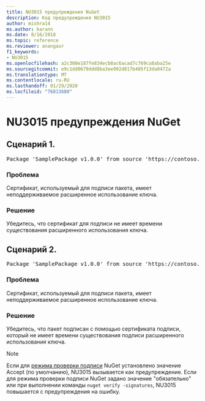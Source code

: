 ```yaml
---
title: NU3015 предупреждения NuGet
description: Код предупреждения NU3015
author: mishra14
ms.author: karann
ms.date: 8/16/2018
ms.topic: reference
ms.reviewer: anangaur
f1_keywords:
- NU3015
ms.openlocfilehash: a2c300e187fe834ecb8ac6acad7c769ca8aba25e
ms.sourcegitcommit: e9c1dd0679ddd8ba3ee992d817b405f13da0472a
ms.translationtype: MT
ms.contentlocale: ru-RU
ms.lasthandoff: 01/29/2020
ms.locfileid: "76813680"
---
```

# <a name="nuget-warning-nu3015"></a>NU3015 предупреждения NuGet

## <a name="scenario-1"></a>Сценарий 1.

<pre>Package 'SamplePackage v1.0.0' from source 'https://contoso.com/index.json': The lifetime signing EKU in the primary signature's certificate is not supported.</pre>

### <a name="issue"></a>Проблема

Сертификат, используемый для подписи пакета, имеет неподдерживаемое расширенное использование ключа.


### <a name="solution"></a>Решение

Убедитесь, что сертификат для подписи не имеет времени существования расширенного использования ключа.



## <a name="scenario-2"></a>Сценарий 2.

<pre>Package 'SamplePackage v1.0.0' from source 'https://contoso.com/index.json': The lifetime signing EKU in the signing certificate is not supported.</pre>

### <a name="issue"></a>Проблема

Сертификат, используемый для подписи пакета, имеет неподдерживаемое расширенное использование ключа.


### <a name="solution"></a>Решение

Убедитесь, что пакет подписан с помощью сертификата подписи, который не имеет времени существования подписи расширенного использования ключа.


> [!Note]
> Если для [режима проверки подписи](../../consume-packages/installing-signed-packages.md#configure-package-signature-requirements) NuGet установлено значение Accept (по умолчанию), NU3015 вызывается как предупреждение. Если для режима проверки подписи NuGet задано значение "обязательно" или при выполнении команды `nuget verify -signatures`, NU3015 повышается с предупреждения на ошибку. 
